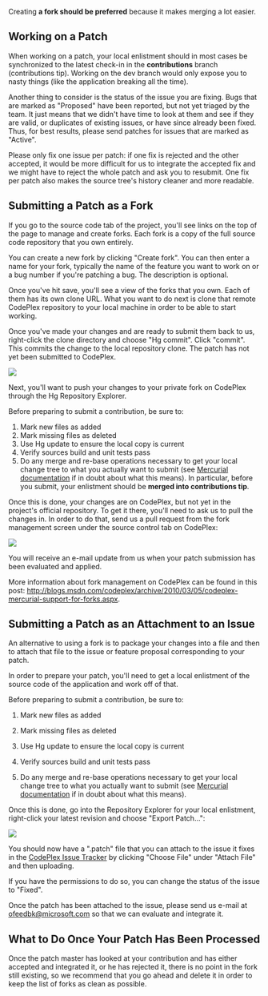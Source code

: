 Creating **a fork should be preferred** because it makes merging a lot easier.

## Working on a Patch

When working on a patch, your local enlistment should in most cases be synchronized to the latest check-in in the **contributions** branch (contributions tip). Working on the dev branch would only expose you to nasty things (like the application breaking all the time).

Another thing to consider is the status of the issue you are fixing. Bugs that are marked as "Proposed" have been reported, but not yet triaged by the team. It just means that we didn't have time to look at them and see if they are valid, or duplicates of existing issues, or have since already been fixed. Thus, for best results, please send patches for issues that are marked as "Active".

Please only fix one issue per patch: if one fix is rejected and the other accepted, it would be more difficult for us to integrate the accepted fix and we might have to reject the whole patch and ask you to resubmit. One fix per patch also makes the source tree's history cleaner and more readable.

## Submitting a Patch as a Fork

If you go to the source code tab of the project, you'll see links on the top of the page to manage and create forks. Each fork is a copy of the full source code repository that you own entirely.

You can create a new fork by clicking "Create fork". You can then enter a name for your fork, typically the name of the feature you want to work on or a bug number if you're patching a bug. The description is optional.

Once you've hit save, you'll see a view of the forks that you own. Each of them has its own clone URL. What you want to do next is clone that remote CodePlex repository to your local machine in order to be able to start working.

Once you've made your changes and are ready to submit them back to us, right-click the clone directory and choose "Hg commit". Click "commit". This commits the change to the local repository clone. The patch has not yet been submitted to CodePlex.

![](../Upload/submitting-patches/HgCommit_675.PNG)

Next, you'll want to push your changes to your private fork on CodePlex through the Hg Repository Explorer.

Before preparing to submit a contribution, be sure to: 
1.  Mark new files as added
2.  Mark missing files as deleted
3.  Use Hg update to ensure the local copy is current
4.  Verify sources build and unit tests pass
5.  Do any merge and re-base operations necessary to get your local change tree to what you actually want to submit (see [Mercurial documentation](http://mercurial.selenic.com/wiki/Mercurial) if in doubt about what this means). In particular, before you submit, your enlistment should be **merged into contributions tip**.

Once this is done, your changes are on CodePlex, but not yet in the project's official repository. To get it there, you'll need to ask us to pull the changes in. In order to do that, send us a pull request from the fork management screen under the source control tab on CodePlex:

![](../Upload/submitting-patches/PullRequest.jpg)

You will receive an e-mail update from us when your patch submission has been evaluated and applied.

More information about fork management on CodePlex can be found in this post: <http://blogs.msdn.com/codeplex/archive/2010/03/05/codeplex-mercurial-support-for-forks.aspx>.

## Submitting a Patch as an Attachment to an Issue

An alternative to using a fork is to package your changes into a file and then to attach that file to the issue or feature proposal corresponding to your patch.

In order to prepare your patch, you'll need to get a local enlistment of the source code of the application and work off of that.

Before preparing to submit a contribution, be sure to: 

1. Mark new files as added


2. Mark missing files as deleted


3. Use Hg update to ensure the local copy is current


4. Verify sources build and unit tests pass


5. Do any merge and re-base operations necessary to get your local change tree to what you actually want to submit (see [Mercurial documentation](http://mercurial.selenic.com/wiki/Mercurial) if in doubt about what this means).

Once this is done, go into the Repository Explorer for your local enlistment, right-click your latest revision and choose "Export Patch...":

![](../Upload/submitting-patches/ExportPatch.png)

You should now have a ".patch" file that you can attach to the issue it fixes in the [CodePlex Issue Tracker](http://orchard.codeplex.com/WorkItem/AdvancedList.aspx) by clicking "Choose File" under "Attach File" and then uploading.

If you have the permissions to do so, you can change the status of the issue to "Fixed".

Once the patch has been attached to the issue, please send us e-mail at ofeedbk@microsoft.com so that we can evaluate and integrate it.

## What to Do Once Your Patch Has Been Processed

Once the patch master has looked at your contribution and has either accepted and integrated it, or he has rejected it, there is no point in the fork still existing, so we recommend that you go ahead and delete it in order to keep the list of forks as clean as possible.
